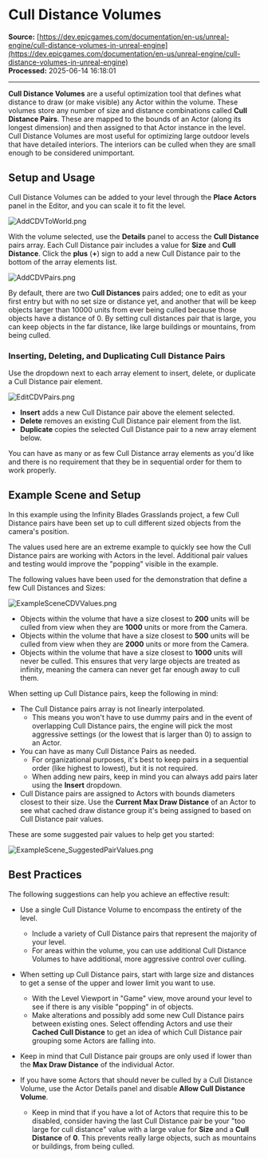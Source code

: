 # Cull Distance Volumes

**Source:** [https://dev.epicgames.com/documentation/en-us/unreal-engine/cull-distance-volumes-in-unreal-engine](https://dev.epicgames.com/documentation/en-us/unreal-engine/cull-distance-volumes-in-unreal-engine)  
**Processed:** 2025-06-14 16:18:01

---

**Cull Distance Volumes** are a useful optimization tool that defines what distance to draw (or make visible) any Actor within the volume. These volumes store any number of size and distance combinations called **Cull Distance Pairs**. These are mapped to the bounds of an Actor (along its longest dimension) and then assigned to that Actor instance in the level. Cull Distance Volumes are most useful for optimizing large outdoor levels that have detailed interiors. The interiors can be culled when they are small enough to be considered unimportant.

## Setup and Usage

Cull Distance Volumes can be added to your level through the **Place Actors** panel in the Editor, and you can scale it to fit the level.

![](https://d1iv7db44yhgxn.cloudfront.net/documentation/images/4ae20d14-06ff-4a1a-b04f-d932472a3925/addcdvtoworld.png "AddCDVToWorld.png")

With the volume selected, use the **Details** panel to access the **Cull Distance** pairs array. Each Cull Distance pair includes a value for **Size** and **Cull Distance**. Click the **plus** (**+**) sign to add a new Cull Distance pair to the bottom of the array elements list.

![](https://d1iv7db44yhgxn.cloudfront.net/documentation/images/952bed4f-bb29-49ec-97d3-24e9c4a957b3/addcdvpairs.png "AddCDVPairs.png")

By default, there are two **Cull Distances** pairs added; one to edit as your first entry but with no set size or distance yet, and another that will be keep objects larger than 10000 units from ever being culled because those objects have a distance of 0. By setting cull distances pair that is large, you can keep objects in the far distance, like large buildings or mountains, from being culled.

### Inserting, Deleting, and Duplicating Cull Distance Pairs

Use the dropdown next to each array element to insert, delete, or duplicate a Cull Distance pair element.

![](https://d1iv7db44yhgxn.cloudfront.net/documentation/images/bc71e9c6-45ed-4c37-98c2-ee87afc85ab2/editcdvpairs.png "EditCDVPairs.png")

-   **Insert** adds a new Cull Distance pair above the element selected.
-   **Delete** removes an existing Cull Distance pair element from the list.
-   **Duplicate** copies the selected Cull Distance pair to a new array element below.

You can have as many or as few Cull Distance array elements as you'd like and there is no requirement that they be in sequential order for them to work properly.

## Example Scene and Setup

In this example using the Infinity Blades Grasslands project, a few Cull Distance pairs have been set up to cull different sized objects from the camera's position.

The values used here are an extreme example to quickly see how the Cull Distance pairs are working with Actors in the level. Additional pair values and testing would improve the "popping" visible in the example.

The following values have been used for the demonstration that define a few Cull Distances and Sizes:

![](https://d1iv7db44yhgxn.cloudfront.net/documentation/images/ddc7389b-0b63-4a3f-a286-d6d6172369a7/examplescenecdvvalues.png "ExampleSceneCDVValues.png")

-   Objects within the volume that have a size closest to **200** units will be culled from view when they are **1000** units or more from the Camera.
-   Objects within the volume that have a size closest to **500** units will be culled from view when they are **2000** units or more from the Camera.
-   Objects within the volume that have a size closest to **1000** units will never be culled. This ensures that very large objects are treated as infinity, meaning the camera can never get far enough away to cull them.

When setting up Cull Distance pairs, keep the following in mind:

-   The Cull Distance pairs array is not linearly interpolated.
    -   This means you won't have to use dummy pairs and in the event of overlapping Cull Distance pairs, the engine will pick the most aggressive settings (or the lowest that is larger than 0) to assign to an Actor.
-   You can have as many Cull Distance Pairs as needed.
    -   For organizational purposes, it's best to keep pairs in a sequential order (like highest to lowest), but it is not required.
    -   When adding new pairs, keep in mind you can always add pairs later using the **Insert** dropdown.
-   Cull Distance pairs are assigned to Actors with bounds diameters closest to their size. Use the **Current Max Draw Distance** of an Actor to see what cached draw distance group it's being assigned to based on Cull Distance pair values.

These are some suggested pair values to help get you started:

![](https://d1iv7db44yhgxn.cloudfront.net/documentation/images/60fd7023-6520-4d5b-9370-0452381a29a6/examplescene_suggestedpairvalues.png "ExampleScene_SuggestedPairValues.png")

## Best Practices

The following suggestions can help you achieve an effective result:

-   Use a single Cull Distance Volume to encompass the entirety of the level.
    -   Include a variety of Cull Distance pairs that represent the majority of your level.
    -   For areas within the volume, you can use additional Cull Distance Volumes to have additional, more aggressive control over culling.
-   When setting up Cull Distance pairs, start with large size and distances to get a sense of the upper and lower limit you want to use.
    -   With the Level Viewport in "Game" view, move around your level to see if there is any visible "popping" in of objects.
    -   Make alterations and possibly add some new Cull Distance pairs between existing ones. Select offending Actors and use their **Cached Cull Distance** to get an idea of which Cull Distance pair grouping some Actors are falling into.
-   Keep in mind that Cull Distance pair groups are only used if lower than the **Max Draw Distance** of the individual Actor.
    
-   If you have some Actors that should never be culled by a Cull Distance Volume, use the Actor Details panel and disable **Allow Cull Distance Volume**.
    -   Keep in mind that if you have a lot of Actors that require this to be disabled, consider having the last Cull Distance pair be your "too large for cull distance" value with a large value for **Size** and a **Cull Distance** of **0**. This prevents really large objects, such as mountains or buildings, from being culled.